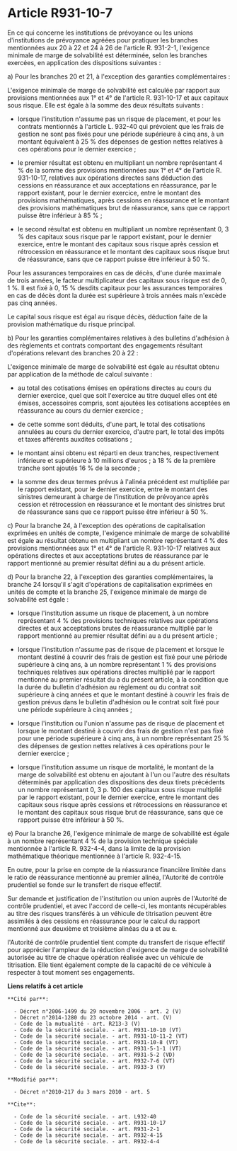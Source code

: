# Article R931-10-7

En ce qui concerne les institutions de prévoyance ou les unions d'institutions de prévoyance agréées pour pratiquer les
branches mentionnées aux 20 à 22 et 24 à 26 de l'article R. 931-2-1, l'exigence minimale de marge de solvabilité est
déterminée, selon les branches exercées, en application des dispositions suivantes : 

a) Pour les branches 20 et 21, à l'exception des garanties complémentaires : 

L'exigence minimale de marge de solvabilité est calculée par rapport aux provisions mentionnées aux 1° et 4° de l'article R.
931-10-17 et aux capitaux sous risque. Elle est égale à la somme des deux résultats suivants :

- lorsque l'institution n'assume pas un risque de placement, et pour les contrats mentionnés à l'article L. 932-40 qui
prévoient que les frais de gestion ne sont pas fixés pour une période supérieure à cinq ans, à un montant équivalent à 25 %
des dépenses de gestion nettes relatives à ces opérations pour le dernier exercice ;

- le premier résultat est obtenu en multipliant un nombre représentant 4 % de la somme des provisions mentionnées aux 1° et
4° de l'article R. 931-10-17, relatives aux opérations directes sans déduction des cessions en réassurance et aux
acceptations en réassurance, par le rapport existant, pour le dernier exercice, entre le montant des provisions
mathématiques, après cessions en réassurance et le montant des provisions mathématiques brut de réassurance, sans que ce
rapport puisse être inférieur à 85 % ;

- le second résultat est obtenu en multipliant un nombre représentant 0, 3 % des capitaux sous risque par le rapport
existant, pour le dernier exercice, entre le montant des capitaux sous risque après cession et rétrocession en réassurance et
le montant des capitaux sous risque brut de réassurance, sans que ce rapport puisse être inférieur à 50 %. 

Pour les assurances temporaires en cas de décès, d'une durée maximale de trois années, le facteur multiplicateur des capitaux
sous risque est de 0, 1 %. Il est fixé à 0, 15 % desdits capitaux pour les assurances temporaires en cas de décès dont la
durée est supérieure à trois années mais n'excède pas cinq années. 

Le capital sous risque est égal au risque décès, déduction faite de la provision mathématique du risque principal. 

b) Pour les garanties complémentaires relatives à des bulletins d'adhésion à des règlements et contrats comportant des
engagements résultant d'opérations relevant des branches 20 à 22 : 

L'exigence minimale de marge de solvabilité est égale au résultat obtenu par application de la méthode de calcul suivante :

- au total des cotisations émises en opérations directes au cours du dernier exercice, quel que soit l'exercice au titre
duquel elles ont été émises, accessoires compris, sont ajoutées les cotisations acceptées en réassurance au cours du dernier
exercice ;

- de cette somme sont déduits, d'une part, le total des cotisations annulées au cours du dernier exercice, d'autre part, le
total des impôts et taxes afférents auxdites cotisations ;

- le montant ainsi obtenu est réparti en deux tranches, respectivement inférieure et supérieure à 10 millions d'euros ; à 18
% de la première tranche sont ajoutés 16 % de la seconde ;

- la somme des deux termes prévus à l'alinéa précédent est multipliée par le rapport existant, pour le dernier exercice,
entre le montant des sinistres demeurant à charge de l'institution de prévoyance après cession et rétrocession en réassurance
et le montant des sinistres brut de réassurance sans que ce rapport puisse être inférieur à 50 %. 

c) Pour la branche 24, à l'exception des opérations de capitalisation exprimées en unités de compte, l'exigence minimale de
marge de solvabilité est égale au résultat obtenu en multipliant un nombre représentant 4 % des provisions mentionnées aux 1°
et 4° de l'article R. 931-10-17 relatives aux opérations directes et aux acceptations brutes de réassurance par le rapport
mentionné au premier résultat défini au a du présent article. 

d) Pour la branche 22, à l'exception des garanties complémentaires, la branche 24 lorsqu'il s'agit d'opérations de
capitalisation exprimées en unités de compte et la branche 25, l'exigence minimale de marge de solvabilité est égale :

- lorsque l'institution assume un risque de placement, à un nombre représentant 4 % des provisions techniques relatives aux
opérations directes et aux acceptations brutes de réassurance multiplié par le rapport mentionné au premier résultat défini
au a du présent article ;

- lorsque l'institution n'assume pas de risque de placement et lorsque le montant destiné à couvrir des frais de gestion est
fixé pour une période supérieure à cinq ans, à un nombre représentant 1 % des provisions techniques relatives aux opérations
directes multiplié par le rapport mentionné au premier résultat du a du présent article, à la condition que la durée du
bulletin d'adhésion au règlement ou du contrat soit supérieure à cinq années et que le montant destiné à couvrir les frais de
gestion prévus dans le bulletin d'adhésion ou le contrat soit fixé pour une période supérieure à cinq années ;

- lorsque l'institution ou l'union n'assume pas de risque de placement et lorsque le montant destiné à couvrir des frais de
gestion n'est pas fixé pour une période supérieure à cinq ans, à un nombre représentant 25 % des dépenses de gestion nettes
relatives à ces opérations pour le dernier exercice ;

- lorsque l'institution assume un risque de mortalité, le montant de la marge de solvabilité est obtenu en ajoutant à l'un ou
l'autre des résultats déterminés par application des dispositions des deux tirets précédents un nombre représentant 0, 3 p.
100 des capitaux sous risque multiplié par le rapport existant, pour le dernier exercice, entre le montant des capitaux sous
risque après cessions et rétrocessions en réassurance et le montant des capitaux sous risque brut de réassurance, sans que ce
rapport puisse être inférieur à 50 %. 

e) Pour la branche 26, l'exigence minimale de marge de solvabilité est égale à un nombre représentant 4 % de la provision
technique spéciale mentionnée à l'article R. 932-4-4, dans la limite de la provision mathématique théorique mentionnée à
l'article R. 932-4-15. 

En outre, pour la prise en compte de la réassurance financière limitée dans le ratio de réassurance mentionné au premier
alinéa,    l'Autorité de contrôle prudentiel se fonde sur le transfert de risque effectif. 

Sur demande et justification de l'institution ou union auprès de    l'Autorité de contrôle prudentiel, et avec l'accord de
celle-ci, les montants récupérables au titre des risques transférés à un véhicule de titrisation peuvent être assimilés à des
cessions en réassurance pour le calcul du rapport mentionné aux deuxième et troisième alinéas du a et au e.

l'Autorité de contrôle prudentiel tient compte du transfert de risque effectif pour apprécier l'ampleur de la réduction
d'exigence de marge de solvabilité autorisée au titre de chaque opération réalisée avec un véhicule de titrisation. Elle
tient également compte de la capacité de ce véhicule à respecter à tout moment ses engagements.

**Liens relatifs à cet article**

	**Cité par**:

	  - Décret n°2006-1499 du 29 novembre 2006 - art. 2 (V)
	  - Décret n°2014-1280 du 23 octobre 2014 - art. (V)
	  - Code de la mutualité - art. R213-3 (V)
	  - Code de la sécurité sociale. - art. R931-10-10 (VT)
	  - Code de la sécurité sociale. - art. R931-10-11-2 (VT)
	  - Code de la sécurité sociale. - art. R931-10-8 (VT)
	  - Code de la sécurité sociale. - art. R931-5-1-1 (VT)
	  - Code de la sécurité sociale. - art. R931-5-2 (VD)
	  - Code de la sécurité sociale. - art. R932-7-6 (VT)
	  - Code de la sécurité sociale. - art. R933-3 (V)

	**Modifié par**:

	  - Décret n°2010-217 du 3 mars 2010 - art. 5

	**Cite**:

	  - Code de la sécurité sociale. - art. L932-40
	  - Code de la sécurité sociale. - art. R931-10-17
	  - Code de la sécurité sociale. - art. R931-2-1
	  - Code de la sécurité sociale. - art. R932-4-15
	  - Code de la sécurité sociale. - art. R932-4-4
